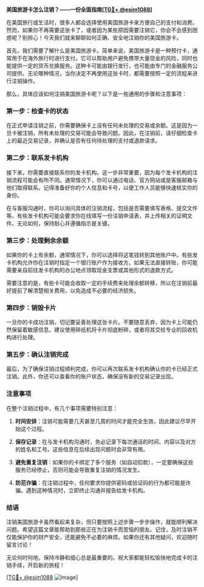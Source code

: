 **美国旅游卡怎么注销？——一份全面指南[[TG💪+ @esim1088](https://t.me/s/esim1088)]**

在美国旅行或生活时，很多人都会选择使用美国旅游卡来方便自己的支付和消费。然而，如果你不再需要这张卡了，或者因为某些原因需要注销它，你会不会感到困惑呢？别担心！今天我们就来聊聊如何正确、安全地注销你的美国旅游卡。

首先，我们需要了解什么是美国旅游卡。简单来说，美国旅游卡是一种预付卡，通常用于在海外旅行时进行支付。它可以帮助用户避免携带大量现金的风险，同时也能提供一定的货币兑换服务。这种卡可能由银行发行，也可能由专门的金融服务公司提供。无论哪种情况，当你决定不再使用这张卡时，都需要按照一定的流程来进行注销操作。

那么，具体应该如何注销美国旅游卡呢？以下是一些通用的步骤和注意事项：

### **第一步：检查卡的状态**
在正式申请注销之前，你需要确保卡上没有任何未处理的交易或余额。这是因为一旦卡被注销，所有未处理的交易可能会导致问题。因此，在注销前，请仔细检查卡上的最近交易记录，并确认是否有任何待处理的支付或退款请求。

### **第二步：联系发卡机构**
接下来，你需要直接联系你的发卡机构。这一步非常重要，因为每个发卡机构的注销流程可能会有所不同。通常情况下，你可以通过电话、官方网站或是客服邮箱与他们取得联系。记得准备好你的个人信息和卡号，以便工作人员能够快速核实你的身份。

在与客服沟通时，你可以询问具体的注销流程，包括是否需要填写表格、提交文件等。有些发卡机构可能会要求你在线填写一份注销申请表，并上传相关的证明文件。无论如何，保持耐心并遵循指示是关键。

### **第三步：处理剩余余额**
如果你的卡上有余额，通常情况下，你可以选择将这笔钱转到其他账户中。有些发卡机构允许你在注销时指定一个银行账户作为接收方。如果无法直接转账，你可能需要亲自前往发卡机构的办公地点领取现金支票或其他形式的退款方式。

需要注意的是，有些卡可能会收取一定的手续费来处理余额转移，所以在注销前最好提前了解清楚相关费用，以免造成不必要的经济损失。

### **第四步：销毁卡片**
一旦你的卡成功注销，切记要妥善处理这张卡片。不要随意丢弃，因为卡上可能仍然保留着敏感信息。建议使用碎纸机将卡片彻底粉碎，或者将其交给专业的回收机构进行处理。

### **第五步：确认注销完成**
最后，为了确保注销过程顺利完成，你可以再次联系发卡机构确认你的卡已经正式注销。此外，你还可以查看你的账户状态，确保没有新的交易记录出现。

### **注意事项**
在整个注销过程中，有几个事项需要特别注意：

1. **时间安排**：注销可能需要几天甚至几周的时间才能完全生效，因此建议尽早开始这个过程。
   
2. **保存记录**：在与发卡机构沟通时，务必记录下每次通话的时间、内容以及对方的姓名和工号。这些信息在后续出现问题时会非常有用。

3. **避免重复注销**：如果你的卡绑定了多个服务（如自动扣款），一定要确保这些服务已经停止，否则可能会导致重复注销的情况发生。

4. **防范诈骗**：在注销过程中，任何要求你提供密码或验证码的行为都可能是诈骗。遇到这种情况时，立即终止沟通并报告给发卡机构。

### **结语**
注销美国旅游卡虽然看起来复杂，但只要按照上述步骤一步步操作，就能顺利解决问题。希望这篇文章能帮助到那些正在为注销卡而苦恼的朋友。记住，及时注销不仅能保护你的财产安全，还能避免不必要的麻烦。如果你还有其他疑问，欢迎随时留言讨论！

无论何时何地，保持冷静和细心总是最重要的。祝大家都能轻松愉快地完成卡的注销手续，开启新的旅程！

[[TG💪+ @esim1088](https://t.me/s/esim1088) ![Image](https://i.postimg.cc/4NQfJmqS/Snipaste-2025-05-13-00-14-12.png)]